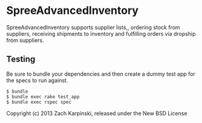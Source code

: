SpreeAdvancedInventory
======================

SpreeAdvancedInventory supports supplier lists,, ordering stock from suppliers, 
receiving shipments to inventory and fulfilling orders via dropship from 
suppliers.

Testing
-------

Be sure to bundle your dependencies and then create a dummy test app for the specs to run against.

    $ bundle
    $ bundle exec rake test_app
    $ bundle exec rspec spec

Copyright (c) 2013 Zach Karpinski, released under the New BSD License
